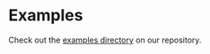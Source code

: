 # Examples

Check out the [examples directory] on our repository.

[examples directory]: https://github.com/vmware-tanzu/cartographer/tree/main/examples
